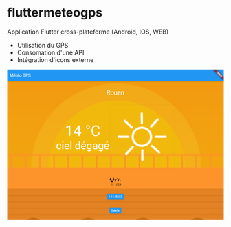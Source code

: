 # fluttermeteogps
Application Flutter cross-plateforme (Android, IOS, WEB)
* Utilisation du GPS
* Consomation d'une API 
* Intégration d'icons externe

![sreen](./assets/img/screen01.png)